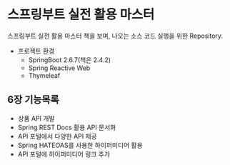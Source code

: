 # 스프링부트 실전 활용 마스터
스프링부트 실전 활용 마스터 책을 보며, 나오는 소스 코드 실행을 위한 Repository.

* 프로젝트 환경
  * SpringBoot 2.6.7(책은 2.4.2)
  * Spring Reactive Web
  * Thymeleaf


## 6장 기능목록
- 상품 API 개발
- Spring REST Docs 활용 API 문서화
- API 포털에서 다양한 API 제공
- Spring HATEOAS를 사용한 하이퍼미디어 활용
- API 포털에 하이퍼미디어 링크 추가